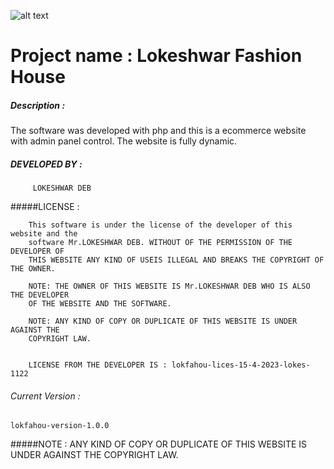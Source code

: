 ![alt text](https://jhumurroyweb.ml/img/IMG_20190208_141327.jpg)

# Project name  : Lokeshwar Fashion House 

##### Description  :
 The software was developed with php and this is a ecommerce website with admin panel control. The website is fully dynamic. 

##### DEVELOPED BY :
         LOKESHWAR DEB

#####LICENSE      : 
```
    This software is under the license of the developer of this website and the
    software Mr.LOKESHWAR DEB. WITHOUT OF THE PERMISSION OF THE DEVELOPER OF 
    THIS WEBSITE ANY KIND OF USEIS ILLEGAL AND BREAKS THE COPYRIGHT OF THE OWNER. 

    NOTE: THE OWNER OF THIS WEBSITE IS Mr.LOKESHWAR DEB WHO IS ALSO THE DEVELOPER 
    OF THE WEBSITE AND THE SOFTWARE.

    NOTE: ANY KIND OF COPY OR DUPLICATE OF THIS WEBSITE IS UNDER AGAINST THE 
    COPYRIGHT LAW.


    LICENSE FROM THE DEVELOPER IS : lokfahou-lices-15-4-2023-lokes-1122

```


###### Current Version :
    lokfahou-version-1.0.0
#####NOTE : ANY KIND OF COPY OR DUPLICATE OF THIS WEBSITE IS UNDER AGAINST THE COPYRIGHT LAW.
